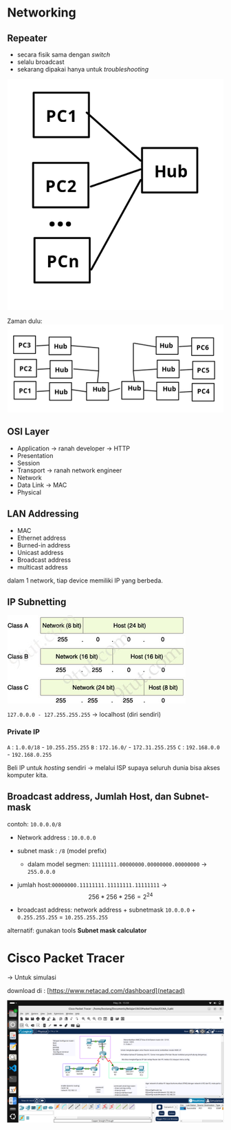 # Networking

## Repeater
- secara fisik sama dengan _switch_
- selalu broadcast
- sekarang dipakai hanya untuk _troubleshooting_

![PC-hub-connections](./img/PC-hub-connections.png)

Zaman dulu:
![hub-connections](./img/hub-connections.png)


## OSI Layer
- Application → ranah developer → HTTP
- Presentation 
- Session
- Transport     → ranah network engineer
- Network
- Data Link         → MAC
- Physical

## LAN Addressing
- MAC
- Ethernet address
- Burned-in address
- Unicast address
- Broadcast address
- multicast address

dalam 1 network, tiap device memiliki IP yang berbeda.


## IP Subnetting
![IP-subnetting](./img/IP-subnetting.png)

`127.0.0.0 - 127.255.255.255` → localhost (diri sendiri)

### Private IP
`A` : `1.0.0/18` - `10.255.255.255` 
`B` : `172.16.0/` - `172.31.255.255`
`C` : `192.168.0.0` - `192.168.0.255`

Beli IP untuk _hosting_ sendiri → melalui ISP supaya seluruh dunia bisa akses komputer kita.

## Broadcast address, Jumlah Host, dan Subnet-mask

contoh:
`10.0.0.0/8`
- Network address : `10.0.0.0`
- subnet mask : `/8` (model prefix)
    - dalam model segmen:
    `11111111.00000000.00000000.00000000` → `255.0.0.0`

- jumlah host:`00000000.11111111.11111111.11111111` → $$256 * 256 * 256 = 2^{24}$$
- broadcast address: 
    network address + subnetmask
    `10.0.0.0` + `0.255.255.255` = `10.255.255.255`

alternatif:
gunakan tools **Subnet mask calculator**

# Cisco Packet Tracer
→ Untuk simulasi

download di : [https://www.netacad.com/dashboard](netacad)

![CISCO-packet-tracer](./img/CISCO-packet-tracer.png)